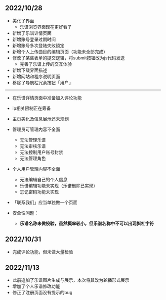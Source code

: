 ## 2022/10/28

- 美化了界面
  - 乐谱浏览界面现在更好看了
- 新增了乐谱详情页面
- 新增账号登录过期时间
- 新增账号多次登陆失败锁定
- 新增个人上传曲目的编辑页面（功能未全部完成）
- 修改了某些表单的提交逻辑，将submit按钮改为js代码发送
  - 完善了乐谱上传的交互体验
- 新增下载界面描述
- 新增网站和程序说明页面
- 移除了导航栏冗余按钮「用户」

<hr/>

- 在乐谱详情页面中准备加入评论功能

- ip相关限制正在筹备

- 主页美化及信息展示还未规划

- 管理员可管理内容不全面

  - 无法管理乐谱
  - 无法审核乐谱
  - 无法控制用户账号封禁
  - 无法管理角色

- 个人用户管理内容不全面

  - 无法编辑自己的个人信息
  - 乐谱编辑功能未实现（乐谱删除已实现）
  - 忘记密码功能未实现

- 「联系我们」应当单独做一个页面

- 安全性问题：

  - **乐谱名称未做校验，虽然概率较小，但乐谱名称中不可以出现斜杠字符**


## 2022/10/31

- 完成评论功能，但未做大量检验

## 2022/11/13

- 此前追加了乐谱图片生成与展示，本次将其改为轮播形式展示
- 增加了个人乐谱修改功能
- 修正了注册页面没有提示的bug